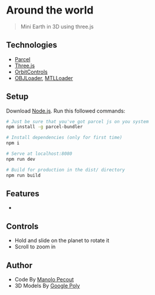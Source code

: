 # Around the world
> Mini Earth in 3D using three.js

## Technologies
- [Parcel](https://parceljs.org/)
- [Three.js](https://threejs.org//)
- [OrbitControls](https://www.npmjs.com/package/three-orbit-controls)
- [OBJLoader](https://www.npmjs.com/package/three-obj-mtl-loader), [MTLLoader](https://www.npmjs.com/package/three-obj-mtl-loader)

## Setup
Download [Node.js](https://nodejs.org/en/download/).
Run this followed commands:

``` bash
# Just be sure that you've got parcel js on you system
npm install -g parcel-bundler

# Install dependencies (only for first time)
npm i

# Serve at localhost:8080
npm run dev

# Build for production in the dist/ directory
npm run build
```

## Features
- 

## Controls
- Hold and slide on the planet to rotate it
- Scroll to zoom in

## Author
- Code By [Manolo Pecout](https://www.manolopecout.fr)
- 3D Models By [Google Poly](https://poly.google.com/)